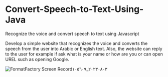# Convert-Speech-to-Text-Using-Java
Recognize the voice and convert speech to text using Javascript

Develop a simple website that recognizes the voice and converts the speech from the user into Arabic or English text. Also, the website can reply to the user for example if ask what is your name or how are you or can open UREL such as opening Google.

![FormatFactory Screen Record٢٠٢٣٠٨٠٣_١٠٥٦٠٩](https://github.com/ya77ya/Convert-Speech-to-Text-Using-Java/assets/90250848/d90a3869-bb70-4df1-b667-4eb4e853a186)

